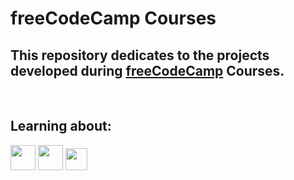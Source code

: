 # freeCodeCamp Courses
## This repository dedicates to the projects developed during <a href="https://www.freecodecamp.org/learn">freeCodeCamp</a> Courses.
<br>

##  Learning about:
<img src="https://cdn.jsdelivr.net/gh/devicons/devicon/icons/html5/html5-original-wordmark.svg" width="40" height="40"/>
<img src="https://cdn.jsdelivr.net/gh/devicons/devicon/icons/css3/css3-original-wordmark.svg" width="40" height="40"/>
<img src="https://cdn.jsdelivr.net/gh/devicons/devicon/icons/javascript/javascript-original.svg" width="35" height="35"/>
          
          
          